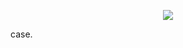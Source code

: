 <p align="center">  
<img src="https://media.discordapp.net/attachments/860802917539381268/1040304623292002304/200w.gif">
</p>
 case.
